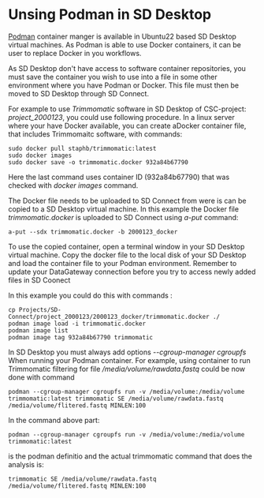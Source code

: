 # Unsing Podman in SD Desktop

[Podman](https://podman.io/) container manger is available in Ubuntu22 based SD Desktop virtual machines.
As Podman is able to use Docker containers, it can be user to replace Docker in you workflows.

As SD Desktop don't have access to software container repositories, 
you must save the container you wish to use into a file in some other environment where you have Podman or Docker.
This file must then be moved to SD Desktop through SD Connect.

For example to use _Trimmomatic_ software in SD Desktop of CSC-project: _project_2000123_, you could use following procedure.
In a linux server where your have Docker available, you can create aDocker container file, that includes Trimmomaitc software, with commands:
```text
sudo docker pull staphb/trimmomatic:latest
sudo docker images
sudo docker save -o trimmomatic.docker 932a84b67790
```
Here the last command uses container ID (932a84b67790) that was checked with _docker images_ command.

The Docker file needs to be uploaded to SD Connect from were is can be copied to a SD Desktop virtual machine.
In this example the Docker file _trimmomatic.docker_ is uploaded to SD Connect using _a-put_ command:
```text
a-put --sdx trimmomatic.docker -b 2000123_docker  
```
To use the copied container, open a terminal window in your SD Desktop virtual machine. Copy the docker file to the local disk of your SD Desktop and load the container file to your Podman environment. Remember to update your DataGateway connection before you try to access newly added files in SD Coonect

In this example you could do this with commands :

```text
cp Projects/SD-Connect/project_2000123/2000123_docker/trimmomatic.docker ./
podman image load -i trimmomatic.docker
podman image list 
podman image tag 932a84b67790 trimmomatic
```

In SD Desktop you must always add options _--cgroup-manager cgroupfs_ When running your Podman container.
For example, using container to run Trimmomatic filtering for file _/media/volume/rawdata.fastq_ could be now done
with command 
 
```text
podman --cgroup-manager cgroupfs run -v /media/volume:/media/volume trimmomatic:latest trimmomatic SE /media/volume/rawdata.fastq  /media/volume/flitered.fastq MINLEN:100
```
In the command above part:
```text
podman --cgroup-manager cgroupfs run -v /media/volume:/media/volume trimmomatic:latest
```
is the podman definitio and the actual trimmomatic command that does the analysis is:
```text
trimmomatic SE /media/volume/rawdata.fastq  /media/volume/flitered.fastq MINLEN:100
```
